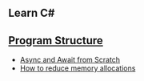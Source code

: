 ## Learn C#
## [Program Structure](https://learn.microsoft.com/en-us/dotnet/csharp/fundamentals/program-structure/main-command-line)

- [Async and Await from Scratch](https://www.youtube.com/watch?v=R-z2Hv-7nxk)
- [How to reduce memory allocations](https://learn.microsoft.com/en-us/dotnet/csharp/advanced-topics/performance/ref-tutorial)
